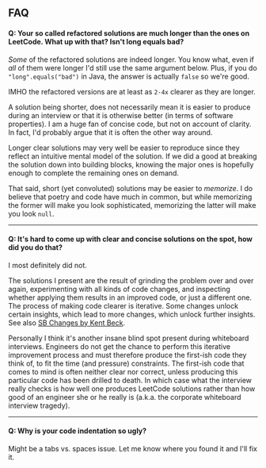 ## FAQ

#### Q: Your so called refactored solutions are much longer than the ones on LeetCode. What up with that? Isn't long equals bad?

*Some* of the refactored solutions are indeed longer. You know what, even if *all* of them were longer I'd still use the same argument below. Plus, if you do `"long".equals("bad")` in Java, the answer is actually `false` so we're good.

IMHO the refactored versions are at least as `2-4x` clearer as they are longer.

A solution being shorter, does not necessarily mean it is easier to produce during an interview or that it is otherwise better (in terms of software properties). I am a huge fan of concise code, but not on account of clarity. In fact, I'd probably argue that it is often the other way around. 

Longer clear solutions may very well be easier to reproduce since they reflect an intuitive mental model of the solution. If we did a good at breaking the solution down into building blocks, knowing the major ones is hopefully enough to complete the remaining ones on demand.

That said, short (yet convoluted) solutions may be easier to *memorize*. I do believe that poetry and code have much in common, but while memorizing the former will make you look sophisticated, memorizing the latter will make you look `null`.

---

#### Q: It's hard to come up with clear and concise solutions on the spot, how did you do that?

I most definitely did not.

The solutions I present are the result of grinding the problem over and over again, experimenting with all kinds of code changes, and inspecting whether applying them results in an improved code, or just a different one. The process of making code clearer is iterative. Some changes unlock certain insights, which lead to more changes, which unlock further insights. See also [SB Changes by Kent Beck](https://medium.com/@kentbeck_7670/bs-changes-e574bc396aaa). 

Personally I think it's another insane blind spot present during whiteboard interviews. Engineers do not get the chance to perform this iterative improvement process and must therefore produce the first-ish code they think of, to fit the time (and pressure) constraints. The first-ish code that comes to mind is often neither clear nor correct, unless producing this particular code has been drilled to death. In which case what the interview really checks is how well one produces LeetCode solutions rather than how good of an engineer she or he really is (a.k.a. the corporate whiteboard interview tragedy).

---

#### Q: Why is your code indentation so ugly?

Might be a tabs vs. spaces issue. Let me know where you found it and I'll fix it.